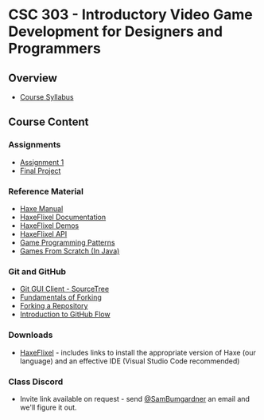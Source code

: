 # CSC 303 - Introductory Video Game Development for Designers and Programmers

## Overview
 * [Course Syllabus](syllabus.md)

## Course Content

### Assignments
 * [Assignment 1](assignments/Assignment_1.md)
 * [Final Project](project.md)

### Reference Material
 * [Haxe Manual](https://haxe.org/manual/introduction.html)
 * [HaxeFlixel Documentation](http://haxeflixel.com/documentation/)
 * [HaxeFlixel Demos](http://haxeflixel.com/demos/)
 * [HaxeFlixel API](http://api.haxeflixel.com/flixel/)
 * [Game Programming Patterns](http://gameprogrammingpatterns.com/contents.html)
 * [Games From Scratch (In Java)](http://fivedots.coe.psu.ac.th/~ad/jg/)

### Git and GitHub
 * [Git GUI Client - SourceTree](https://www.atlassian.com/software/sourcetree/overview/)
 * [Fundamentals of Forking](https://guides.github.com/activities/forking/)
 * [Forking a Repository](https://help.github.com/articles/fork-a-repo/)
 * [Introduction to GitHub Flow](https://guides.github.com/introduction/flow/)

### Downloads
 * [HaxeFlixel](http://haxeflixel.com/documentation/getting-started/) - includes links to install
the appropriate version of Haxe (our language) and an effective IDE (Visual Studio Code recommended)

### Class Discord
* Invite link available on request - send [@SamBumgardner](https://github.com/SamBumgardner) an email and we'll figure it out.